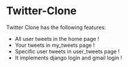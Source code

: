 # Twitter-Clone
Twitter Clone has the following features:

- All user tweets in the home page !
- Your tweets in my_tweets page !
- Specific user tweets in user_tweets page !
- It implements django login and gmail login !
